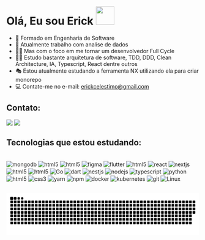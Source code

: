 # Olá, Eu sou Erick  <img src="https://media1.giphy.com/media/du3J3cXyzhj75IOgvA/giphy.gif?cid=ecf05e4780557fe6fe09949ffab8ac5418563a3e11578fa2&rid=giphy.gif" width="48" height="48" />
- 📝 Formado em Engenharia de Software
- 🔬 Atualmente trabalho com analise de dados
- 🧙‍♂️ Mas com o foco em me tornar um desenvolvedor Full Cycle 
- 🐱‍🏍 Estudo bastante arquitetura de software, TDD, DDD, Clean Architecture, IA, Typescript, React dentre outros 
- 🎭 Estou atualmente estudando a ferramenta NX utilizando ela para criar monorepo
- 💻 Contate-me no e-mail: erickcelestimo@gmail.com

## Contato:

<div style="display: inline_block">
  <a href="https://www.linkedin.com/in/erick-da-silva-5b02b61a4" target="_blank"><img src="https://img.shields.io/badge/-LinkedIn-%230077B5?style=for-the-badge&logo=linkedin&logoColor=white" target="_blank"></a> 
  <a href="https://instagram.com/erick.celestino.12" target="_blank"><img src="https://img.shields.io/badge/-Instagram-%23E4405F?style=for-the-badge&logo=instagram&logoColor=white" target="_blank"></a>
</div>


## Tecnologias que estou estudando:

  <div style="display: inline_block"><br>  
  <img align="center" alt="mongodb" height="40" width="50"  src="https://cdn.jsdelivr.net/gh/devicons/devicon/icons/mongodb/mongodb-original.svg">
  <img align="center" alt="html5" height="40" width="50"  src="https://cdn.jsdelivr.net/gh/devicons/devicon/icons/postgresql/postgresql-original-wordmark.svg">
  <img align="center" alt="html5" height="40" width="50"  src="https://cdn.jsdelivr.net/gh/devicons/devicon/icons/oracle/oracle-original.svg">
  <img align="center" alt="figma" height="40" width="50"  src="https://cdn.jsdelivr.net/gh/devicons/devicon/icons/figma/figma-original.svg">
  <img align="center" alt="flutter" height="40" width="50" src="https://cdn.jsdelivr.net/gh/devicons/devicon/icons/flutter/flutter-original.svg">
  <img align="center" alt="html5" height="40" width="50"  src="https://cdn.jsdelivr.net/gh/devicons/devicon/icons/angularjs/angularjs-original.svg">
  <img align="center" alt="react" height="40" width="50"  src="https://cdn.jsdelivr.net/gh/devicons/devicon/icons/react/react-original-wordmark.svg">
  <img align="center" alt="nextjs" height="40" width="50"  src="https://cdn.jsdelivr.net/gh/devicons/devicon/icons/nextjs/nextjs-original.svg">
  <img align="center" alt="html5" height="40" width="50"  src="https://cdn.jsdelivr.net/gh/devicons/devicon/icons/dotnetcore/dotnetcore-original.svg">
  <img align="center" alt="html5" height="40" width="50"  src="https://cdn.jsdelivr.net/gh/devicons/devicon/icons/csharp/csharp-original.svg">
  <img align="center" alt="Go" height="40" width="50" src="https://cdn.jsdelivr.net/gh/devicons/devicon/icons/go/go-original-wordmark.svg">
  <img align="center" alt="dart" height="40" width="50"  src="https://cdn.jsdelivr.net/gh/devicons/devicon/icons/dart/dart-original.svg">
  <img align="center" alt="nestjs" height="40" width="50"  src="https://cdn.jsdelivr.net/gh/devicons/devicon/icons/nestjs/nestjs-original.svg">
  <img align="center" alt="nodejs" height="40" width="50"  src="https://cdn.jsdelivr.net/gh/devicons/devicon/icons/nodejs/nodejs-plain.svg">
  <img align="center" alt="typescript" height="40" width="50"  src="https://cdn.jsdelivr.net/gh/devicons/devicon/icons/typescript/typescript-original.svg">
  <img align="center" alt="python" height="40" width="50"  src="https://cdn.jsdelivr.net/gh/devicons/devicon/icons/python/python-original.svg">
  <img align="center" alt="html5" height="40" width="50"  src="https://cdn.jsdelivr.net/gh/devicons/devicon/icons/html5/html5-original.svg">
  <img align="center" alt="css3" height="40" width="50"  src="https://cdn.jsdelivr.net/gh/devicons/devicon/icons/css3/css3-original.svg">
  <img align="center" alt="yarn" height="40" width="50"  src="https://cdn.jsdelivr.net/gh/devicons/devicon/icons/yarn/yarn-original.svg">
  <img align="center" alt="npm" height="40" width="50"  src="https://cdn.jsdelivr.net/gh/devicons/devicon/icons/npm/npm-original-wordmark.svg">
  <img align="center" alt="docker" height="40" width="50"  src="https://cdn.jsdelivr.net/gh/devicons/devicon/icons/docker/docker-original.svg">
  <img align="center" alt="kubernetes" height="40" width="50"  src="https://cdn.jsdelivr.net/gh/devicons/devicon/icons/kubernetes/kubernetes-plain-wordmark.svg">
  <img align="center" alt="git" height="40" width="50"  src="https://cdn.jsdelivr.net/gh/devicons/devicon/icons/git/git-plain-wordmark.svg">
  <img align="center" alt="Linux" height="40" width="50" src="https://cdn.jsdelivr.net/gh/devicons/devicon/icons/linux/linux-original.svg">

##

<picture>
  <source media="(prefers-color-scheme: dark)" srcset="https://raw.githubusercontent.com/ErickCelestino/ErickCelestino/output/github-snake-dark.svg" />
  <source media="(prefers-color-scheme: light)" srcset="https://raw.githubusercontent.com/ErickCelestino/ErickCelestino/output/github-snake.svg" />
  <img alt="github-snake" src="https://raw.githubusercontent.com/ErickCelestino/ErickCelestino/output/github-snake.svg">
</picture>

